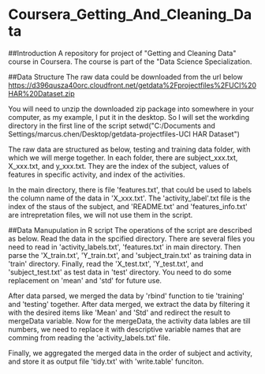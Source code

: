 Coursera_Getting_And_Cleaning_Data
==================================
##Introduction
A repository for project of  "Getting and Cleaning Data" course in Coursera. The course is part of the "Data Science Specialization.

##Data Structure
The raw data could be downloaded from the url below https://d396qusza40orc.cloudfront.net/getdata%2Fprojectfiles%2FUCI%20HAR%20Dataset.zip

You will need to unzip the downloaded zip package into somewhere in your computer, as my example, I put it in the desktop. So I will set the workding directory in the first line of the script setwd("C:/Documents and Settings/marcus.chen/Desktop/getdata-projectfiles-UCI HAR Dataset")

The raw data are structured as below, testing and training data folder, with which we will merge together. In each folder, there are subject_xxx.txt, X_xxx.txt, and y_xxx.txt. They are the index of the subject, values of features in specific activity, and index of the activities.

In the main directory, there is file 'features.txt', that could be used to labels the column name of the data in 'X_xxx.txt'. The 'activity_label'.txt file is the index of the staus of the subject, and 'README.txt' and 'features_info.txt' are intrepretation files, we will not use them in the script.

##Data Manupulation in R script
The operations of the script are described as below.
Read the data in the spcified directory. There are several files you need to read in 'activity_labels.txt', 'features.txt' in main directory. Then parse the  'X_train.txt', 'Y_train.txt', and 'subject_train.txt' as training data in 'train' directory. Finally, read the 'X_test.txt', 'Y_test.txt', and 'subject_test.txt' as test data in 'test' directory. You need to do some replacement on 'mean' and 'std' for future use.

After data parsed, we merged the data by 'rbind' function to tie 'training' and 'testing' together. After data merged, we extract the data by filtering it with the desired items like 'Mean' and 'Std' and redirect the result to mergeData variable. Now for the mergeData, the activity data lables are till numbers, we need to replace it with descriptive variable names that are comming from reading the 'activity_labels.txt' file.

Finally, we aggregated the merged data in the order of subject and activity, and store it as output file 'tidy.txt' with 'write.table' funciton.







